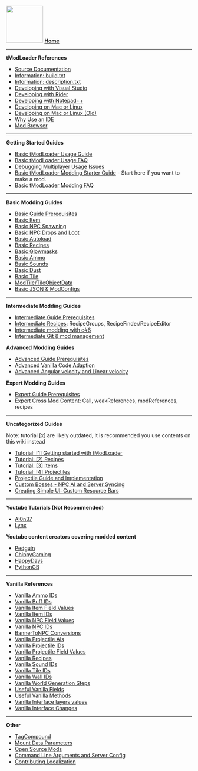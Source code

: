 <a href="https://tmodloader.net"><img src="https://i.imgur.com/XMRajB4.png" width="100" height="100"/></a> 
 [**Home**](Home)

___
**tModLoader References**
- [Source Documentation](http://blushiemagic.github.io/tModLoader/html/index.html)
- [Information: build.txt](build.txt)
- [Information: description.txt](description.txt)
- [Developing with Visual Studio](Developing-with-Visual-Studio)
- [Developing with Rider](Developing-with-Rider)
- [Developing with Notepad++](Developing-with-Notepad-Plus-Plus)
- [Developing on Mac or Linux](Developing-on-Mac-or-Linux)
- [Developing on Mac or Linux (Old)](https://forums.terraria.org/index.php?threads/.23726/page-525#post-1001200)
- [Why Use an IDE](Why-Use-an-IDE)
- [Mod Browser](Mod-Browser)

___
**Getting Started Guides**
- [Basic tModLoader Usage Guide](Basic-tModLoader-Usage-Guide)
- [Basic tModLoader Usage FAQ](Basic-tModLoader-Usage-FAQ)
- [Debugging Multiplayer Usage Issues](Debugging-Multiplayer-Usage-Issues)
- [Basic tModLoader Modding Starter Guide](Basic-tModLoader-Modding-Guide) - Start here if you want to make a mod.
- [Basic tModLoader Modding FAQ](Basic-tModLoader-Modding-FAQ)

___
**Basic Modding Guides**
- [Basic Guide Prerequisites](Basic-Prerequisites)
- [Basic Item](Basic-Item)
- [Basic NPC Spawning](Basic-NPC-Spawning)
- [Basic NPC Drops and Loot](Basic-NPC-Drops-and-Loot)
- [Basic Autoload](Basic-Autoload)
- [Basic Recipes](Basic-Recipes)
- [Basic Glowmasks](Basic-glowmask-guide)
- [Basic Ammo](Basic-Ammo)
- [Basic Sounds](Basic-Sounds)
- [Basic Dust](Basic-Dust)
- [Basic Tile](Basic-Tile)
- [ModTile/TileObjectData](https://forums.terraria.org/index.php?threads/.23726/page-238#post-840809)
- [Basic JSON & ModConfigs](Basic-JSON-&-ModConfigs)
___
**Intermediate Modding Guides**
- [Intermediate Guide Prerequisites](Intermediate-Prerequisites)
- [Intermediate Recipes](Intermediate-Recipes): RecipeGroups, RecipeFinder/RecipeEditor
- [Intermediate modding with c#6](Intermediate-modding-with-c%236)
- [Intermediate Git & mod management](Intermediate-Git-&-mod-management)

**Advanced Modding Guides**
- [Advanced Guide Prerequisites](Advanced-Prerequisites)
- [Advanced Vanilla Code Adaption](Advanced-Vanilla-Code-Adaption)
- [Advanced Angular velocity and Linear velocity](Advanced-Angular-velocity-and-Linear-velocity)

**Expert Modding Guides**
- [Expert Guide Prerequisites](Expert-Prerequisites)
- [Expert Cross Mod Content](Expert-Cross-Mod-Content): Call, weakReferences, modReferences, recipes
___
**Uncategorized Guides**

Note: tutorial [x] are likely outdated, it is recommended you use contents on this wiki instead
- [Tutorial: [1] Getting started with tModLoader](https://forums.terraria.org/index.php?threads/.44817/)
- [Tutorial: [2] Recipes](https://forums.terraria.org/index.php?threads/.44822/)
- [Tutorial: [3] Items](https://forums.terraria.org/index.php?threads/.44842/)
- [Tutorial: [4] Projectiles](https://forums.terraria.org/index.php?threads/.44857/)
- [Projectile Guide and Implementation](https://forums.terraria.org/index.php?threads/.40062/)
- [Custom Bosses - NPC AI and Server Syncing](https://forums.terraria.org/index.php?threads/.10474/)
- [Creating Simple UI: Custom Resource Bars](https://forums.terraria.org/index.php?threads/.53417/)

___
**Youtube Tutorials (Not Recommended)**
- [Al0n37](https://www.youtube.com/user/Al0n37/videos)
- [Lynx](https://www.youtube.com/playlist?list=PLYaXRYIpx67Hc3JJ3ZcCbzYwDAko9Q_lJ) 

**Youtube content creators covering modded content**
- [Pedguin](https://www.youtube.com/user/PedguinGames)
- [ChippyGaming](https://www.youtube.com/user/ChippyGaming)
- [HappyDays](https://www.youtube.com/user/happydaysgames)
- [PythonGB](https://www.youtube.com/user/PythonGB)

___
**Vanilla References**
- [Vanilla Ammo IDs](Vanilla-Ammo-IDs)
- [Vanilla Buff IDs](Vanilla-Buff-IDs)
- [Vanilla Item Field Values](Vanilla-Item-Field-Values)
- [Vanilla Item IDs](Vanilla-Item-IDs)
- [Vanilla NPC Field Values](Vanilla-NPC-Field-Values)
- [Vanilla NPC IDs](Vanilla-NPC-IDs)
- [BannerToNPC Conversions](BannerToNPC-Conversions)
- [Vanilla Projectile AIs](Vanilla-Projectile-AIs)
- [Vanilla Projectile IDs](Vanilla-Projectile-IDs)
- [Vanilla Projectile Field Values](Vanilla-Projectile-Field-Values)
- [Vanilla Recipes](http://bit.ly/TerrariaVanillaRecipes)
- [Vanilla Sound IDs](Vanilla-Sound-IDs)
- [Vanilla Tile IDs](Vanilla-Tile-IDs)
- [Vanilla Wall IDs](Vanilla-Wall-IDs)
- [Vanilla World Generation Steps](Vanilla-World-Generation-Steps)
- [Useful Vanilla Fields](Useful-Vanilla-Fields)
- [Useful Vanilla Methods](Useful-Vanilla-Methods)
- [Vanilla Interface layers values](Vanilla-Interface-layers-values)
- [Vanilla Interface Changes](Vanilla-Class-Changes)

___
**Other**
- [TagCompound](TagCompound)
- [Mount Data Parameters](MountDataParameters)
- [Open Source Mods](Open-Source-Mods)
- [Command Line Arguments and Server Config](Command-Line)
- [Contributing Localization](Contributing-Localization)